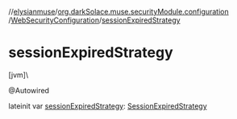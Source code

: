 //[elysianmuse](../../../index.md)/[org.darkSolace.muse.securityModule.configuration](../index.md)
/[WebSecurityConfiguration](index.md)/[sessionExpiredStrategy](session-expired-strategy.md)

# sessionExpiredStrategy

[jvm]\

@Autowired

lateinit
var [sessionExpiredStrategy](session-expired-strategy.md): [SessionExpiredStrategy](../../org.darkSolace.muse.securityModule.service/-session-expired-strategy/index.md)
